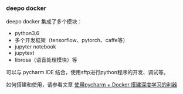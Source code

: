 ### deepo docker 
deepo docker 集成了多个模块：
   * python3.6
   * 多个开发框架（tensorflow、pytorch、caffe等）
   * jupyter notebook
   * jupytext
   * librosa（语音处理模块）等
   
可以与 pycharm IDE 结合，使用sftp进行python程序的开发、调试等。

如何搭建和使用，请参看文章 [使用pycharm + Docker 搭建深度学习的利器](https://github.com/jamess010/AIOpen/blob/master/algorithm/DL/frameworks/deepo/pycharm_docker.pdf)
